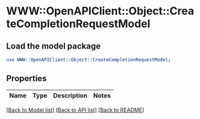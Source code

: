 # WWW::OpenAPIClient::Object::CreateCompletionRequestModel

## Load the model package
```perl
use WWW::OpenAPIClient::Object::CreateCompletionRequestModel;
```

## Properties
Name | Type | Description | Notes
------------ | ------------- | ------------- | -------------

[[Back to Model list]](../README.md#documentation-for-models) [[Back to API list]](../README.md#documentation-for-api-endpoints) [[Back to README]](../README.md)


